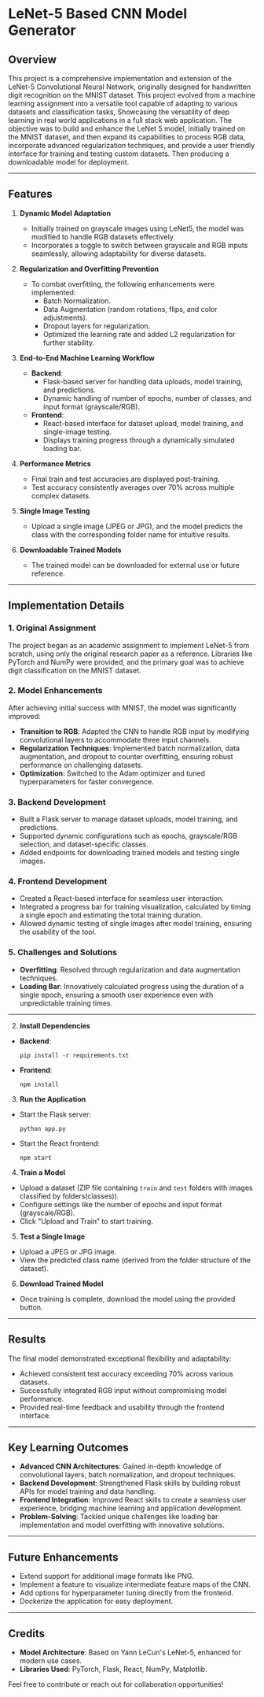 # LeNet-5 Based CNN Model Generator

## Overview
This project is a comprehensive implementation and extension of the LeNet-5 Convolutional Neural Network, originally designed for handwritten digit recognition on the MNIST dataset. This project evolved from a machine learning assignment into a versatile tool capable of adapting to various datasets and classification tasks, Showcasing the versatility of deep learning in real world applications in a full stack web application. The objective was to build and enhance the LeNet 5 model, initially trained on the MNIST dataset, and then expand its capabilities to process RGB data, incorporate advanced regularization techniques, and provide a user friendly interface for training and testing custom datasets. Then producing a downloadable model for deployment.

---

## Features

1. **Dynamic Model Adaptation**
   - Initially trained on grayscale images using LeNet5, the model was modified to handle RGB datasets effectively.
   - Incorporates a toggle to switch between grayscale and RGB inputs seamlessly, allowing adaptability for diverse datasets.

2. **Regularization and Overfitting Prevention**
   - To combat overfitting, the following enhancements were implemented:
     - Batch Normalization.
     - Data Augmentation (random rotations, flips, and color adjustments).
     - Dropout layers for regularization.
     - Optimized the learning rate and added L2 regularization for further stability.

3. **End-to-End Machine Learning Workflow**
   - **Backend**:
     - Flask-based server for handling data uploads, model training, and predictions.
     - Dynamic handling of number of epochs, number of classes, and input format (grayscale/RGB).
   - **Frontend**:
     - React-based interface for dataset upload, model training, and single-image testing.
     - Displays training progress through a dynamically simulated loading bar.

4. **Performance Metrics**
   - Final train and test accuracies are displayed post-training.
   - Test accuracy consistently averages over 70% across multiple complex datasets.

5. **Single Image Testing**
   - Upload a single image (JPEG or JPG), and the model predicts the class with the corresponding folder name for intuitive results.

6. **Downloadable Trained Models**
   - The trained model can be downloaded for external use or future reference.

---

## Implementation Details

### 1. Original Assignment
The project began as an academic assignment to implement LeNet-5 from scratch, using only the original research paper as a reference. Libraries like PyTorch and NumPy were provided, and the primary goal was to achieve digit classification on the MNIST dataset.

### 2. Model Enhancements
After achieving initial success with MNIST, the model was significantly improved:
- **Transition to RGB**: Adapted the CNN to handle RGB input by modifying convolutional layers to accommodate three input channels.
- **Regularization Techniques**: Implemented batch normalization, data augmentation, and dropout to counter overfitting, ensuring robust performance on challenging datasets.
- **Optimization**: Switched to the Adam optimizer and tuned hyperparameters for faster convergence.

### 3. Backend Development
- Built a Flask server to manage dataset uploads, model training, and predictions.
- Supported dynamic configurations such as epochs, grayscale/RGB selection, and dataset-specific classes.
- Added endpoints for downloading trained models and testing single images.

### 4. Frontend Development
- Created a React-based interface for seamless user interaction.
- Integrated a progress bar for training visualization, calculated by timing a single epoch and estimating the total training duration.
- Allowed dynamic testing of single images after model training, ensuring the usability of the tool.

### 5. Challenges and Solutions
- **Overfitting**: Resolved through regularization and data augmentation techniques.
- **Loading Bar**: Innovatively calculated progress using the duration of a single epoch, ensuring a smooth user experience even with unpredictable training times.

---


2. **Install Dependencies**
- **Backend**:
  ```
  pip install -r requirements.txt
  ```
- **Frontend**:
  ```
  npm install
  ```

3. **Run the Application**
- Start the Flask server:
  ```
  python app.py
  ```
- Start the React frontend:
  ```
  npm start
  ```

4. **Train a Model**
- Upload a dataset (ZIP file containing `train` and `test` folders with images classified by folders(classes)).
- Configure settings like the number of epochs and input format (grayscale/RGB).
- Click "Upload and Train" to start training.

5. **Test a Single Image**
- Upload a JPEG or JPG image.
- View the predicted class name (derived from the folder structure of the dataset).

6. **Download Trained Model**
- Once training is complete, download the model using the provided button.

---

## Results

The final model demonstrated exceptional flexibility and adaptability:
- Achieved consistent test accuracy exceeding 70% across various datasets.
- Successfully integrated RGB input without compromising model performance.
- Provided real-time feedback and usability through the frontend interface.

---

## Key Learning Outcomes

- **Advanced CNN Architectures**: Gained in-depth knowledge of convolutional layers, batch normalization, and dropout techniques.
- **Backend Development**: Strengthened Flask skills by building robust APIs for model training and data handling.
- **Frontend Integration**: Improved React skills to create a seamless user experience, bridging machine learning and application development.
- **Problem-Solving**: Tackled unique challenges like loading bar implementation and model overfitting with innovative solutions.

---

## Future Enhancements

- Extend support for additional image formats like PNG.
- Implement a feature to visualize intermediate feature maps of the CNN.
- Add options for hyperparameter tuning directly from the frontend.
- Dockerize the application for easy deployment.

---

## Credits

- **Model Architecture**: Based on Yann LeCun's LeNet-5, enhanced for modern use cases.
- **Libraries Used**: PyTorch, Flask, React, NumPy, Matplotlib.

Feel free to contribute or reach out for collaboration opportunities!

